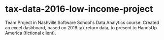 # tax-data-2016-low-income-project
Team Project in Nashville Software School's Data Analytics course: Created an excel dashboard, based on 2016 tax return data, to present to HandsUp America (fictional client).
